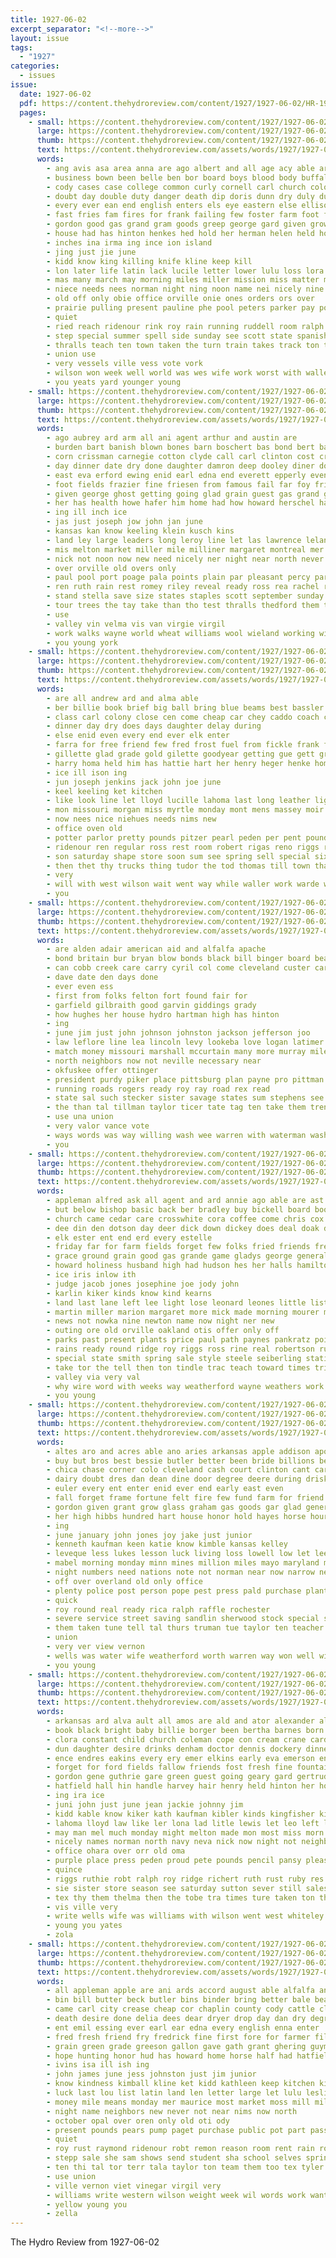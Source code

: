 ```yaml
---
title: 1927-06-02
excerpt_separator: "<!--more-->"
layout: issue
tags:
  - "1927"
categories:
  - issues
issue:
  date: 1927-06-02
  pdf: https://content.thehydroreview.com/content/1927/1927-06-02/HR-1927-06-02.pdf
  pages:
    - small: https://content.thehydroreview.com/content/1927/1927-06-02/small/HR-1927-06-02-01.jpg
      large: https://content.thehydroreview.com/content/1927/1927-06-02/large/HR-1927-06-02-01.jpg
      thumb: https://content.thehydroreview.com/content/1927/1927-06-02/thumbnails/HR-1927-06-02-01.jpg
      text: https://content.thehydroreview.com/assets/words/1927/1927-06-02/HR-1927-06-02-01.txt
      words:
        - ang avis asa area anna are ago albert and all age acy able ary audi arkansas august
        - business bown been belle ben bor board boys blood body buffalo basket bare born back beau big books boy bonds best brothers baby branson bond blaine ball both better bank bill buick bora but birth
        - cody cases case college common curly cornell carl church colony certain course col chesney change conver class child can city came county cor canyon come cecil close caddo carney clyde cause childs car con
        - doubt day double duty danger death dip doris dunn dry duly during daughter december deal date doctor dance
        - every ever ean end english enters els eye eastern else ellison ear
        - fast fries fam fires for frank failing few foster farm foot first fig friday friends fight fairly fund found fell fun forward forth fred felton forget from fatal
        - gordon good gas grand gram goods greep george gard given grow green graves gett glass glad gave grade grammar
        - house had has hinton henkes hed hold her herman helen held horns hens hard henke hughes him hail hurt high head health hydro home
        - inches ina irma ing ince ion island
        - jing just jie june
        - kidd know king killing knife kline keep kill
        - lon later life latin lack lucile letter lower lulu loss lora like loose loving large lahoma little lodge lies left longs leslie lucille last learn los long lung lesman light live lena
        - mas many march may morning miles miller mission miss matter monday mcfarlin more mann mary murders mcphearson much mer made melton maclean minor min mae mattar mabel morris man mers mon might middle merl master members most mills mineral moody must money
        - niece needs nees norman night ning noon name nei nicely nine now new not near need numbers
        - old off only obie office orville onie ones orders ors over
        - prairie pulling present pauline phe pool peters parker pay pound page past place port part pastor price pro person
        - quiet
        - ried reach ridenour rink roy rain running ruddell room ralph reading rock run road read rains roads richert rey round
        - step special summer spell side sunday see scott state spanish soon sid south saturday stands sale station shower seen stream she seven small shaw study star sang stand smith sheriff sister sch son stock starts skull shows second subject show swim stockton storms said school store sermon stute shoulders shape season still sayre showers sting say speak storm sherman student speaks
        - thralls teach ten town taken the turn train takes track ton then top thi them texas talent thick tak toward times teacher too toa teno take talk thea trial
        - union use
        - very vessels ville vess vote vork
        - wilson won week well world was wes wife work worst with waller williams weeks word words weatherford while way will wheat wind wells write war went wish
        - you yeats yard younger young
    - small: https://content.thehydroreview.com/content/1927/1927-06-02/small/HR-1927-06-02-02.jpg
      large: https://content.thehydroreview.com/content/1927/1927-06-02/large/HR-1927-06-02-02.jpg
      thumb: https://content.thehydroreview.com/content/1927/1927-06-02/thumbnails/HR-1927-06-02-02.jpg
      text: https://content.thehydroreview.com/assets/words/1927/1927-06-02/HR-1927-06-02-02.txt
      words:
        - ago aubrey ard arm all ani agent arthur and austin are
        - burden bart banish blown bones barn boschert bas bond bert baby bry bush better ben but been britain blanche business bartgis
        - corn crissman carnegie cotton clyde call carl clinton cost criss carver child conte cake chester couch car can come crush cad city clarence comfort church claude cant close cream col
        - day dinner date dry done daughter damron deep dooley diner donald days davis down duke don diamond din
        - east eva erford ewing enid earl edna end everett epperly even elion
        - foot fields frazier fine friesen from famous fail far foy friday frank for falls folks fox first flansburg frost fortune fan fiscal friend friends free
        - given george ghost getting going glad grain guest gas grand gone gold grade gave gregg gil glen golf good geary german
        - her has health howe hafer him home had how howard herschel harold horse herndon hern hums hydro homes henry harry harlan
        - ing ill inch ice
        - jas just joseph jow john jan june
        - kansas kan know keeling klein kusch kins
        - land ley large leaders long leroy line let las lawrence leland light louise lasley lon last little loss leonard lee lor leveque late lester lan lulu lake list laundry lar
        - mis melton market miller mile milliner margaret montreal mer miss most made might mary much mash mckee mildred morris mcalester mon many master mens more morning man may moore masoner messer mill monday
        - nick not noon now new need nicely ner night near north never
        - over orville old overs only
        - paul pool port poage pala points plain par pleasant percy part payne president pay piston pair place pryor piece painting per plan
        - ren ruth rain rest romey riley reveal ready ross rea rachel real reno ruby rene rod rhoads raymond rings rey rexroat ray rate rough
        - stand stella save size states staples scott september sunday see snape simpson store storm sat staff sick schreck smith sun son sam sample scholl sas service school special sons shawnee severe sylvester simmons strong she still silk springfield south sidney sister suits saturday shows
        - tour trees the tay take than tho test thralls thedford them tipton then thomas toronto
        - use
        - valley vin velma vis van virgie virgil
        - work walks wayne world wheat williams wool wieland working wife weatherford warning watkins was white wellington week wise won went weeks works wisel way with wyatt washita while whitton wich wat will
        - you young york
    - small: https://content.thehydroreview.com/content/1927/1927-06-02/small/HR-1927-06-02-03.jpg
      large: https://content.thehydroreview.com/content/1927/1927-06-02/large/HR-1927-06-02-03.jpg
      thumb: https://content.thehydroreview.com/content/1927/1927-06-02/thumbnails/HR-1927-06-02-03.jpg
      text: https://content.thehydroreview.com/assets/words/1927/1927-06-02/HR-1927-06-02-03.txt
      words:
        - are all andrew ard and alma able
        - ber billie book brief big ball bring blue beams best bassler but bas berry bryson betterton
        - class carl colony close cen come cheap car chey caddo coach collins call clerk court cotton city cost choice can child college
        - dinner day dry does days daughter delay during
        - else enid even every end ever elk enter
        - farra for free friend few fred frost fuel from fickle frank first friends friday felton fields force
        - gillette glad grade gold gilette goodyear getting gue gett gra george good guest goods ghering gladys grage guy
        - harry homa held him has hattie hart her henry heger henke home henkes high hatfield hydro hamilton holter hinton hearty hand harvest
        - ice ill ison ing
        - jun joseph jenkins jack john joe june
        - keel keeling ket kitchen
        - like look line let lloyd lucille lahoma last long leather lights lay
        - mon missouri morgan miss myrtle monday mont mens massey moir more munch mullins matt mackey
        - now nees nice niehues needs nims new
        - office oven old
        - potter parlor pretty pounds pitzer pearl peden per pent pound packard pool
        - ridenour ren regular ross rest room robert rigas reno riggs read roy
        - son saturday shape store soon sum see spring sell special six sun sunday stove star stocks schreck supply she service set state sale stockton staples summer school short stock sister
        - then thet thy trucks thing tudor the tod thomas till town than
        - very
        - will with west wilson wait went way while waller work warde weather weeks worth wyatt walt wee weatherford week was word willie want
        - you
    - small: https://content.thehydroreview.com/content/1927/1927-06-02/small/HR-1927-06-02-04.jpg
      large: https://content.thehydroreview.com/content/1927/1927-06-02/large/HR-1927-06-02-04.jpg
      thumb: https://content.thehydroreview.com/content/1927/1927-06-02/thumbnails/HR-1927-06-02-04.jpg
      text: https://content.thehydroreview.com/assets/words/1927/1927-06-02/HR-1927-06-02-04.txt
      words:
        - are alden adair american aid and alfalfa apache
        - bond britain bur bryan blow bonds black bill binger board bear burket been blaine burden bridgeport bailey
        - can cobb creek care carry cyril col come cleveland custer carnegie county colorado caddo carolina cad carter cogar comanche cast cost
        - dave date den days done
        - ever even ess
        - first from folks felton fort found fair for
        - garfield gilbraith good garvin giddings grady
        - how hughes her house hydro hartman high has hinton
        - ing
        - june jim just john johnson johnston jackson jefferson joo
        - law leflore line lea lincoln levy lookeba love logan latimer
        - match money missouri marshall mccurtain many more murray miles matter mcintosh mauk most may manner
        - north neighbors now not neville necessary near
        - okfuskee offer ottinger
        - president purdy piker place pittsburg plan payne pro pittman past pay present policy pache
        - running roads rogers ready roy ray road rex read
        - state sal such stecker sister savage states sum stephens see
        - the than tal tillman taylor ticer tate tag ten take them trend tax taken too
        - use una union
        - very valor vance vote
        - ways words was way willing wash wee warren with waterman washita want washington will wamsley woods
        - you
    - small: https://content.thehydroreview.com/content/1927/1927-06-02/small/HR-1927-06-02-05.jpg
      large: https://content.thehydroreview.com/content/1927/1927-06-02/large/HR-1927-06-02-05.jpg
      thumb: https://content.thehydroreview.com/content/1927/1927-06-02/thumbnails/HR-1927-06-02-05.jpg
      text: https://content.thehydroreview.com/assets/words/1927/1927-06-02/HR-1927-06-02-05.txt
      words:
        - appleman alfred ask all agent and ard annie ago able are ast
        - but below bishop basic back ber bradley buy bickell board booze bailey brown both beth buyers bine beams brother bethel bigheart been basket bridge bidding bill best butler book blown bunch business bird bond buick bethany
        - church came cedar care crosswhite cora coffee come chris cox car child city clara cate con cobb chas carr college corn case carroll credit cool coats can clinton change class
        - dee din den dotson day deer dick down dickey does deal doak days dinner daughter
        - elk ester ent end erd every estelle
        - friday far for farm fields forget few folks fried friends free fay floyd from fred fry frank ferguson fort
        - grace ground grain good gas grande game gladys george general georgiana gregory grave guest grand gregg gilmore ger
        - howard holiness husband high had hudson hes her halls hamilton has hinton hile heine helen herndon homa hydro hen how holmes held home harvest
        - ice iris inlow ith
        - judge jacob jones josephine joe jody john
        - karlin kiker kinds know kind kearns
        - land last lane left lee light lose leonard leones little list liggett lambert
        - martin miller marion margaret more mick made morning mourer mean mound market miss might may man meals moth members men most mail monday
        - news not nowka nine newton name now night ner new
        - outing ore old orville oakland otis offer only off
        - parks past present plants price paul path paynes pankratz point per pair payne pace purchase par people
        - rains ready round ridge roy riggs ross rine real robertson rumley ren rater record rule rio red ruhl
        - special state smith spring sale style steele seiberling station smoot seem saturday sem sch salary sinclair sat she schmidt seed sheriff ser school son service send shed sun summer sell student sick sales sister stanfill speaks sunday
        - take tor the tell then ton tindle trac teach toward times trip them ten triplett thing
        - valley via very val
        - why wire word with weeks way weatherford wayne weathers work wreath week working wife wish welland want went well was west wheat wind will wallace wil
        - you young
    - small: https://content.thehydroreview.com/content/1927/1927-06-02/small/HR-1927-06-02-06.jpg
      large: https://content.thehydroreview.com/content/1927/1927-06-02/large/HR-1927-06-02-06.jpg
      thumb: https://content.thehydroreview.com/content/1927/1927-06-02/thumbnails/HR-1927-06-02-06.jpg
      text: https://content.thehydroreview.com/assets/words/1927/1927-06-02/HR-1927-06-02-06.txt
      words:
        - altes aro and acres able ano aries arkansas apple addison apo arms ard apache austell allen all are american
        - buy but bros best bessie butler better been bride billions benham banks back bur bona buffalo balt business baker baby benjamin ball banker borer began box begin binder bankers bank brother brothers basil both brought ber butcher bring banke
        - chica chase corner colo cleveland cash court clinton cant carry came city culling custer company come car case college close corn cecil cause cost chance condi credit cox clever cheers cock covin cream course county clifton chief
        - dairy doubt dres dan dean dine door degree deere during driskill daughter drop drew dress daniels double dry day
        - euler every ent enter enid ever end early east even
        - fall forget frame fortune felt fire few fund farm for friend from filling fellows frank felton first friday fam found free fine fake friends
        - gordon given grant grow glass graham gas goods gar glad general glow going george good greeson
        - her high hibbs hundred hart house honor hold hayes horse hour hydro hand him hil henkes harvest half how home has hogan haw had homa henri
        - ing
        - june january john jones joy jake just junior
        - kenneth kaufman keen katie know kimble kansas kelley
        - leveque less lukes lesson luck living loss lowell low let lee lose like last long land look lat lacey labor liv left later live lot lier
        - mabel morning monday minn mines million miles mayo maryland marriage mance mar mineo matter made magnolia market maurice men money must mer madden man morehouse more many myrtle marion maker miss might mis
        - night numbers need nations note not norman near now narrow new
        - off over overland old only office
        - plenty police post person pope pest press pald purchase planter pay plan phe par part proper point pro piece people pauls payment park pic price place public peden perrin
        - quick
        - roy round real ready rica ralph raffle rochester
        - severe service street saving sandlin sherwood stock special sat six side september scott story saw saturday saa see storm sales sister station summer share sunday streets school such springfield sick soon stuff she smith shown said schools salesman supply sewer step sung sus state spring show stores settle son sale save store session short
        - them taken tune tell tal thurs truman tue taylor ten teacher treble town try trom take ture trial too turn the tain tho twine talent takes toward trip than texas
        - union
        - very ver view vernon
        - wells was water wife weatherford worth warren way won well wilson worms west week wait window will working wolff wheat with western whitchurch went wil winning williams wide win why wes weeks willing
        - you young
    - small: https://content.thehydroreview.com/content/1927/1927-06-02/small/HR-1927-06-02-07.jpg
      large: https://content.thehydroreview.com/content/1927/1927-06-02/large/HR-1927-06-02-07.jpg
      thumb: https://content.thehydroreview.com/content/1927/1927-06-02/thumbnails/HR-1927-06-02-07.jpg
      text: https://content.thehydroreview.com/assets/words/1927/1927-06-02/HR-1927-06-02-07.txt
      words:
        - arkansas ard alva ault all amos are ald and ator alexander allen albert
        - book black bright baby billie borger been bertha barnes born brothers bessie bank braly buckmaster bartles boy brought bob brown bassler bill bring blue bradley buck boys buyers back business batty but buy biswell boucher blevins bristow
        - clora constant child church coleman cope con cream crane card coral clinton care city champlin come coogan call clyde curt childers came connally clar carney courts cold col car cry
        - dun daughter desire drinks denham doctor dennis dockery dinner day dry dusty dwight date davis deremer doing dress dessert dungan during death delma
        - ence endres eakins every ery emer elkins early eva emerson end ernest emma estes eley
        - forget for ford fields fallow friends fost fresh fine fountain fisher friday farm fleeman filling frank fruits from fins frost first
        - gordon gene guthrie gare green guest going geary gard gertrude getting good german george grain
        - hatfield hall hin handle harvey hair henry held hinton her housekeeper henke haven hardin herman hydro home hery has hodgson had hamilton heart
        - ing ira ice
        - juni john just june jean jackie johnny jim
        - kidd kable know kiker kath kaufman kibler kinds kingfisher king kenneth kind kauf
        - lahoma lloyd law like ler lona lad litle lewis let leo left larger little lee learn large lone land line last lolo
        - may man mel much monday might melton made mon most miss morn morning mound murphy mary marvin master morgan mil miller mond mills moth
        - nicely names norman north navy neva nick now night not neighbors nowka new
        - office ohara over orr old oma
        - purple place press peden proud pete pounds pencil pansy pleasant posey park
        - quince
        - riggs ruthie robt ralph roy ridge richert ruth rust ruby res rose ren route roads
        - sie sister store season see saturday sutton sever still sales son selling sun sisson strawberry shanks star stockton sid sale ship seigle sweep southard station sprout stephenson sons scott school service sunday som stover summer smith she seer show sell standard simmons
        - tex thy them thelma then the tobe tra times ture taken ton thomas tue taylor take till theis
        - vis ville very
        - write wells wife was williams with wilson went west whiteley work will week wide white waller way
        - young you yates
        - zola
    - small: https://content.thehydroreview.com/content/1927/1927-06-02/small/HR-1927-06-02-08.jpg
      large: https://content.thehydroreview.com/content/1927/1927-06-02/large/HR-1927-06-02-08.jpg
      thumb: https://content.thehydroreview.com/content/1927/1927-06-02/thumbnails/HR-1927-06-02-08.jpg
      text: https://content.thehydroreview.com/assets/words/1927/1927-06-02/HR-1927-06-02-08.txt
      words:
        - all appleman apple are ani ards accord august able alfalfa and ask alice amos addi alva atkinson acres alexander ard armstrong aly ago adkins ark arkansas asis art
        - bin bill butter beck butler bins binder bring better bale beams boy bixler best bank braly brother ballew box baby beach broom brown burkhalter been blakley back blend but bradley black both bottle blue boys
        - came carl city crease cheap cor chaplin county cody cattle clare carnegie care clinton check course cream character college cutting claude corn close claud clyde come chick class can case card church carry caddo
        - death desire done delia dees dear dryer drop day dan dry degree daughter ditmore dunn during dale days dick date dollar
        - ent emil essing ever earl ear edna every english enna enter
        - fred fresh friend fry fredrick fine first fore for farmer fill fall found few favorite front forrest fruit fund fair french from fant fig full felton friday friends
        - grain green grade greeson gallon gave gath grant ghering guymon gan geraldine given good grow gordon george gang grief
        - hope hunting honor hud has howard home horse half had hatfield hume henry hamburger held her hon huge how homes hydro hay hes hens hadi hun horn hart high handle homa harry hinton helen hamilton house huffman
        - ivins isa ill ish ing
        - john james june jess johnston just jim junior
        - know kindness kimball kline ket kidd kathleen keep kitchen kind kenneth kinds kansas kee
        - luck last lou list latin land len letter large let lulu leslie lindsay later loss lam lines line
        - money mile means monday mer maurice most market moss mill miller mansell manion many manner mena mccormick marks members must matter milk max may mary melvin miles more miss mustard mar much mani
        - night name neighbors new never not near nims now north
        - october opal over oren only old oti ody
        - present pounds pears pump paget purchase public pot part pass plants pay pure pic past pro plenty pair pride peaches pound per pork price push peg pitzer place pitz plan pleasure proper piano porch plant page post purcell por pillars
        - quiet
        - roy rust raymond ridenour robt remon reason room rent rain roll real rock ralph red rather ree record route russell
        - stepp sale she sam shows send student sha school selves springs standard size slain son supper such score spanish soon start store state subject shaw saturday senior sweet still span sugg seed south study sun step show sunday six station strange shower small sandy spain summer seem shock sell shape snyders surprise strain sermon stockton see schools save spell stange smith
        - ten thi tal tor terr tala taylor ton team them too tex tyler the tell tange take teach teacher tine ture thrall tra town teer then
        - use union
        - ville vernon viet vinegar virgil very
        - williams write western wilson weight week wil words work want went worth watch was willie with wheat weatherford white wish will well winning windows waller wait west way
        - yellow young you
        - zella
---
```


The Hydro Review from 1927-06-02

<!--more-->

